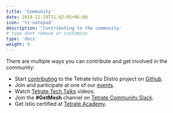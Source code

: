 ```yaml
---
title: 'Community'
date: 2018-12-29T11:02:05+06:00
icon: 'ti-notepad'
description: 'Contributing to the community'
# type dont remove or customize
type: 'docs'
weight: 9
---
```


There are multiple ways you can contribute and get involved in the community:

- Start [contributing](/community/contributing/) to the Tetrate Istio Distro project on [Github](https://github.com/tetratelabs/getmesh).
- Join and participate at one of our [events](https://tetrate.io/events).
- Watch [Tetrate Tech Talks](https://tetr8.io/techtalks) videos.
- Join the **#GetMesh** channel on [Tetrate Community Slack](https://tetr8.io/tetrate-community).
- Get Istio certified at [Tetrate Academy](https://academy.tetrate.io/courses/certified-istio-administrator).
